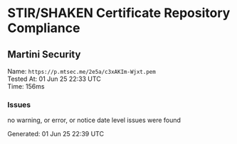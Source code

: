 # STIR/SHAKEN Certificate Repository Compliance

## Martini Security

Name: `https://p.mtsec.me/2e5a/c3xAKIm-Wjxt.pem`\
Tested At: 01 Jun 25 22:33 UTC\
Time: 156ms

### Issues

no warning, or error, or notice date level issues were found

Generated: 01 Jun 25 22:39 UTC